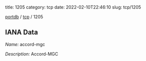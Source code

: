 title: 1205
category: tcp
date: 2022-02-10T22:46:10
slug: tcp/1205

[portdb](/) / [tcp](/category/tcp.html) / 1205


## IANA Data

_Name:_ accord-mgc

_Description:_ Accord-MGC

